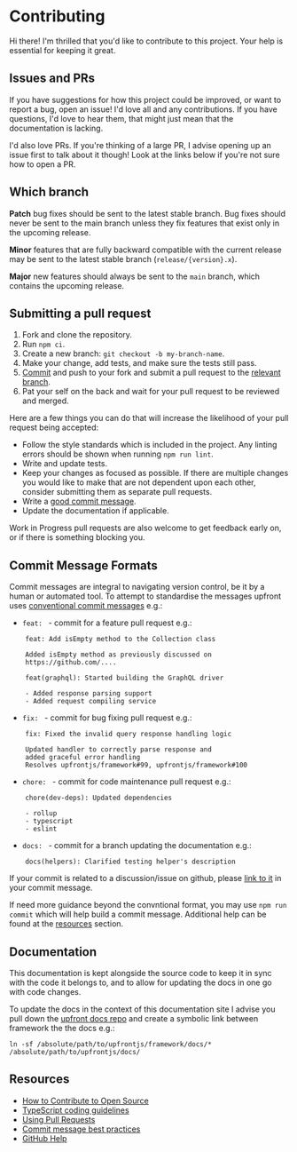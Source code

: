 # Contributing

Hi there! I'm thrilled that you'd like to contribute to this project. Your help is essential for keeping it great.

## Issues and PRs

If you have suggestions for how this project could be improved, or want to report a bug, open an issue! I'd love all and any contributions. If you have questions, I'd love to hear them, that might just mean that the documentation is lacking.

I'd also love PRs. If you're thinking of a large PR, I advise opening up an issue first to talk about it though! Look at the links below if you're not sure how to open a PR.

## Which branch

**Patch** bug fixes should be sent to the latest stable branch. Bug fixes should never be sent to the main branch unless they fix features that exist only in the upcoming release.

**Minor** features that are fully backward compatible with the current release may be sent to the latest stable branch (`release/{version}.x`).

**Major** new features should always be sent to the `main` branch, which contains the upcoming release.

## Submitting a pull request

1. Fork and clone the repository.
2. Run `npm ci`.
5. Create a new branch: `git checkout -b my-branch-name`.
6. Make your change, add tests, and make sure the tests still pass.
7. [Commit](#commit-message-formats) and push to your fork and submit a pull request to the [relevant branch](#which-branch).
8. Pat your self on the back and wait for your pull request to be reviewed and merged.

Here are a few things you can do that will increase the likelihood of your pull request being accepted:

- Follow the style standards which is included in the project. Any linting errors should be shown when running `npm run lint`.
- Write and update tests.
- Keep your changes as focused as possible. If there are multiple changes you would like to make that are not dependent upon each other, consider submitting them as separate pull requests.
- Write a [good commit message](http://tbaggery.com/2008/04/19/a-note-about-git-commit-messages.html).
- Update the documentation if applicable.

Work in Progress pull requests are also welcome to get feedback early on, or if there is something blocking you.

## Commit Message Formats

Commit messages are integral to navigating version control, be it by a human or automated tool. To attempt to standardise the messages upfront uses [conventional commit messages](https://www.npmjs.com/package/@commitlint/config-conventional) e.g.:
 - `feat: ` - commit for a feature pull request e.g.:
```git
    feat: Add isEmpty method to the Collection class
    
    Added isEmpty method as previously discussed on
    https://github.com/....
```

```git
    feat(graphql): Started building the GraphQL driver
    
    - Added response parsing support
    - Added request compiling service
```
 - `fix: ` - commit for bug fixing pull request e.g.:
```git
    fix: Fixed the invalid query response handling logic
    
    Updated handler to correctly parse response and
    added graceful error handling
    Resolves upfrontjs/framework#99, upfrontjs/framework#100
```
- `chore: ` - commit for code maintenance pull request e.g.:
```git
    chore(dev-deps): Updated dependencies
    
    - rollup
    - typescript
    - eslint
```
 - `docs: ` - commit for a branch updating the documentation e.g.:
```git
    docs(helpers): Clarified testing helper's description
```

If your commit is related to a discussion/issue on github, please [link to it](https://docs.github.com/en/github/managing-your-work-on-github/linking-a-pull-request-to-an-issue#linking-a-pull-request-to-an-issue-using-a-keyword) in your commit message.

If need more guidance beyond the convntional format, you may use `npm run commit` which will help build a commit message. Additional help can be found at the [resources](#resources) section.

## Documentation

This documentation is kept alongside the source code to keep it in sync with the code it belongs to, and to allow for updating the docs in one go with code changes.

To update the docs in the context of this documentation site I advise you pull down the [upfront docs repo](https://github.com/upfrontjs/docs) and create a symbolic link between framework the the docs e.g.:
```shell
ln -sf /absolute/path/to/upfrontjs/framework/docs/* /absolute/path/to/upfrontjs/docs/
```

## Resources

- [How to Contribute to Open Source](https://opensource.guide/how-to-contribute/)
- [TypeScript coding guidelines](https://github.com/microsoft/TypeScript/wiki/Coding-guidelines)
- [Using Pull Requests](https://help.github.com/articles/about-pull-requests/)
- [Commit message best practices](https://gist.github.com/robertpainsi/b632364184e70900af4ab688decf6f53)
- [GitHub Help](https://help.github.com)
